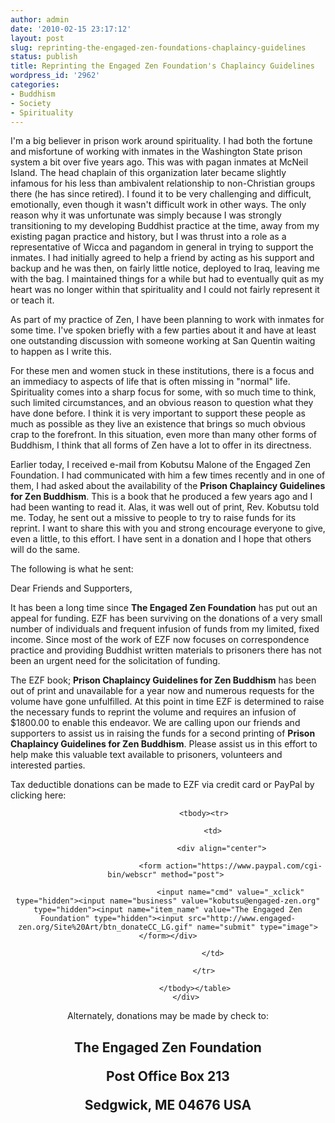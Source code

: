 ```yaml
---
author: admin
date: '2010-02-15 23:17:12'
layout: post
slug: reprinting-the-engaged-zen-foundations-chaplaincy-guidelines
status: publish
title: Reprinting the Engaged Zen Foundation's Chaplaincy Guidelines
wordpress_id: '2962'
categories:
- Buddhism
- Society
- Spirituality
---
```

I'm a big believer in prison work around spirituality. 
I had both the fortune and misfortune of working with inmates in the Washington State prison system a bit over five years ago. This was with pagan inmates at McNeil Island. The head chaplain of this organization later became slightly infamous for his less than ambivalent relationship to non-Christian groups there (he has since retired). I found it to be very challenging and difficult, emotionally, even though it wasn't difficult work in other ways. The only reason why it was unfortunate was simply because I was strongly transitioning to my developing Buddhist practice at the time, away from my existing pagan practice and history, but I was thrust into a role as a representative of Wicca and pagandom in general in trying to support the inmates. I had initially agreed to help a friend by acting as his support and backup and he was then, on fairly little notice, deployed to Iraq, leaving me with the bag. I maintained things for a while but had to eventually quit as my heart was no longer within that spirituality and I could not fairly represent it or teach it.

As part of my practice of Zen, I have been planning to work with inmates for some time. I've spoken briefly with a few parties about it and have at least one outstanding discussion with someone working at San Quentin waiting to happen as I write this. 

For these men and women stuck in these institutions, there is a focus and an immediacy to aspects of life that is often missing in "normal" life. Spirituality comes into a sharp focus for some, with so much time to think, such limited circumstances, and an obvious reason to question what they have done before. I think it is very important to support these people as much as possible as they live an existence that brings so much obvious crap to the forefront. In this situation, even more than many other forms of Buddhism, I think that all forms of Zen have a lot to offer in its directness.

Earlier today, I received e-mail from Kobutsu Malone of the Engaged Zen Foundation. I had communicated with him a few times recently and in one of them, I had asked about the availability of the <strong>Prison Chaplaincy Guidelines for Zen Buddhism</strong>. This is a book that he produced a few years ago and I had been wanting to read it. Alas, it was well out of print, Rev. Kobutsu told me. Today, he sent out a missive to people to try to raise funds for its reprint. I want to share this with you and strong encourage everyone to give, even a little, to this effort. I have sent in a donation and I hope that others will do the same.

The following is what he sent:

Dear Friends and Supporters,

It has been a long time since <strong>The Engaged Zen Foundation</strong> has put out an appeal for funding.  EZF has been surviving on the donations of a very small number of individuals and frequent infusion of funds from my limited, fixed income.  Since most of the work of EZF now focuses on correspondence practice and providing Buddhist written materials to prisoners there has not been an urgent need for the solicitation of funding.

The EZF book; <strong>Prison Chaplaincy Guidelines for Zen Buddhism</strong> has been out of print and unavailable for a year now and numerous requests for the volume have gone unfulfilled. At this point in time EZF is determined to raise the necessary funds to reprint the volume and requires an infusion of $1800.00 to enable this endeavor. 
We are calling upon our friends and supporters to assist us in raising the funds for a second printing of <strong>Prison Chaplaincy Guidelines for Zen Buddhism</strong>.  Please assist us in this effort to help make this valuable text available to prisoners, volunteers and interested parties.  

Tax deductible donations can be made to EZF via credit card or PayPal by clicking here: 

<div align="center">
				<table border="0" cellpadding="0" cellspacing="2" width="100%">

					<tbody><tr>

						<td>

							<div align="center">

								<form action="https://www.paypal.com/cgi-bin/webscr" method="post"> 

								<input name="cmd" value="_xclick" type="hidden"><input name="business" value="kobutsu@engaged-zen.org" type="hidden"><input name="item_name" value="The Engaged Zen Foundation" type="hidden"><input src="http://www.engaged-zen.org/Site%20Art/btn_donateCC_LG.gif" name="submit" type="image"></form></div>

						</td>

					</tr>

				</tbody></table>
			</div>

Alternately, donations may be made by check to:

<h2>The Engaged Zen Foundation<br>

Post Office Box 213<br>

Sedgwick, ME 04676  USA</h2>
